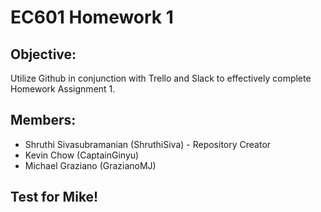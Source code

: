 # EC601 Homework 1

## Objective:
Utilize Github in conjunction with Trello and Slack to effectively complete Homework Assignment 1.

## Members:
* Shruthi Sivasubramanian (ShruthiSiva) - Repository Creator
* Kevin Chow (CaptainGinyu)
* Michael Graziano (GrazianoMJ)

## Test for Mike!
